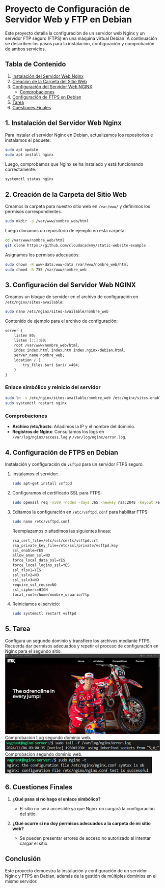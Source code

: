 # Proyecto de Configuración de Servidor Web y FTP en Debian

Este proyecto detalla la configuración de un servidor web Nginx y un servidor FTP seguro (FTPS) en una máquina virtual Debian. A continuación se describen los pasos para la instalación, configuración y comprobación de ambos servicios.

## Tabla de Contenido

1. [Instalación del Servidor Web Nginx](#instalación-del-servidor-web-nginx)
2. [Creación de la Carpeta del Sitio Web](#creación-de-la-carpeta-del-sitio-web)
3. [Configuración del Servidor Web NGINX](#configuración-del-servidor-web-nginx)
   - [Comprobaciones](#comprobaciones)
4. [Configuración de FTPS en Debian](#configuración-de-ftps-en-debian)
5. [Tarea](#tarea)
6. [Cuestiones Finales](#cuestiones-finales)

## 1. Instalación del Servidor Web Nginx

Para instalar el servidor Nginx en Debian, actualizamos los repositorios e instalamos el paquete:

```bash
sudo apt update
sudo apt install nginx
```

Luego, comprobamos que Nginx se ha instalado y está funcionando correctamente:

```bash
systemctl status nginx
```

## 2. Creación de la Carpeta del Sitio Web

Creamos la carpeta para nuestro sitio web en `/var/www/` y definimos los permisos correspondientes.

```bash
sudo mkdir -p /var/www/nombre_web/html
```

Luego clonamos un repositorio de ejemplo en esta carpeta:

```bash
cd /var/www/nombre_web/html
git clone https://github.com/cloudacademy/static-website-example .
```

Asignamos los permisos adecuados:

```bash
sudo chown -R www-data:www-data /var/www/nombre_web/html
sudo chmod -R 755 /var/www/nombre_web
```

## 3. Configuración del Servidor Web NGINX

Creamos un bloque de servidor en el archivo de configuración en `/etc/nginx/sites-available`:

```bash
sudo nano /etc/nginx/sites-available/nombre_web
```

Contenido de ejemplo para el archivo de configuración:

```
server {
    listen 80;
    listen [::]:80;
    root /var/www/nombre_web/html;
    index index.html index.htm index.nginx-debian.html;
    server_name nombre_web;
    location / {
        try_files $uri $uri/ =404;
    }
}
```

### Enlace simbólico y reinicio del servidor

```bash
sudo ln -s /etc/nginx/sites-available/nombre_web /etc/nginx/sites-enabled/
sudo systemctl restart nginx
```

### Comprobaciones

- **Archivo /etc/hosts**: Añadimos la IP y el nombre del dominio.
- **Registros de Nginx**: Consultamos los logs en `/var/log/nginx/access.log` y `/var/log/nginx/error.log`.

## 4. Configuración de FTPS en Debian

Instalación y configuración de `vsftpd` para un servidor FTPS seguro.

1. Instalamos el servidor:
   ```bash
   sudo apt-get install vsftpd
   ```
2. Configuramos el certificado SSL para FTPS:
   ```bash
   sudo openssl req -x509 -nodes -days 365 -newkey rsa:2048 -keyout /etc/ssl/private/vsftpd.key -out /etc/ssl/certs/vsftpd.crt
   ```
3. Editamos la configuración en `/etc/vsftpd.conf` para habilitar FTPS:

   ```bash
   sudo nano /etc/vsftpd.conf
   ```

   Reemplazamos o añadimos las siguientes líneas:

   ```
   rsa_cert_file=/etc/ssl/certs/vsftpd.crt
   rsa_private_key_file=/etc/ssl/private/vsftpd.key
   ssl_enable=YES
   allow_anon_ssl=NO
   force_local_data_ssl=YES
   force_local_logins_ssl=YES
   ssl_tlsv1=YES
   ssl_sslv2=NO
   ssl_sslv3=NO
   require_ssl_reuse=NO
   ssl_ciphers=HIGH
   local_root=/home/nombre_usuario/ftp
   ```

4. Reiniciamos el servicio:
   ```bash
   sudo systemctl restart vsftpd
   ```

## 5. Tarea

Configura un segundo dominio y transfiere los archivos mediante FTPS. Recuerda dar permisos adecuados y repetir el proceso de configuración en Nginx para el segundo sitio.
![Dominio Nuevo](./Capturas/prueba2web.png)
Comprobacion Log segundo dominio web.
![Comprobacion Logs Dominio Nuevo](./Capturas/comprobacion.log2web.png)
Comprobacion segundo dominio web.
![Comprobacion segundo Dominio](./Capturas/comprobacion.nginx-t2web.png)

## 6. Cuestiones Finales

1. **¿Qué pasa si no hago el enlace simbólico?**

   - El sitio no será accesible ya que Nginx no cargará la configuración del sitio.

2. **¿Qué ocurre si no doy permisos adecuados a la carpeta de mi sitio web?**
   - Se pueden presentar errores de acceso no autorizado al intentar cargar el sitio.

## Conclusión

Este proyecto demuestra la instalación y configuración de un servidor Nginx y FTPS en Debian, además de la gestión de múltiples dominios en el mismo servidor.
